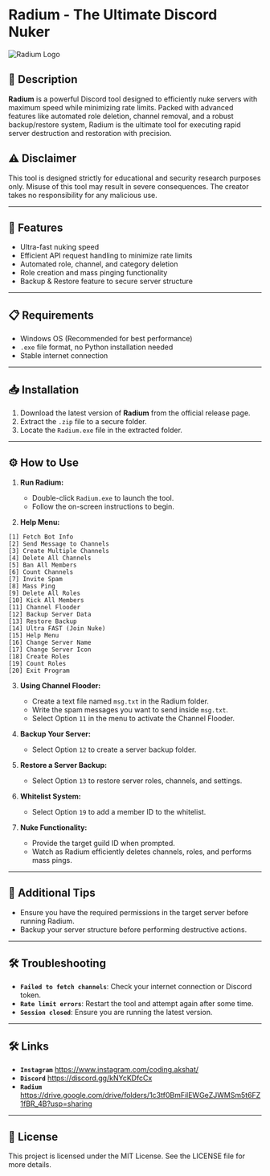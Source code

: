 # Radium - The Ultimate Discord Nuker

![Radium Logo](https://github.com/user-attachments/assets/1fc094f9-1e7d-4c28-9e48-41cb432b5a16)

## 🧨 Description
**Radium** is a powerful Discord tool designed to efficiently nuke servers with maximum speed while minimizing rate limits. Packed with advanced features like automated role deletion, channel removal, and a robust backup/restore system, Radium is the ultimate tool for executing rapid server destruction and restoration with precision.

## ⚠️ Disclaimer
This tool is designed strictly for educational and security research purposes only. Misuse of this tool may result in severe consequences. The creator takes no responsibility for any malicious use.

---

## 🚀 Features
- Ultra-fast nuking speed
- Efficient API request handling to minimize rate limits
- Automated role, channel, and category deletion
- Role creation and mass pinging functionality
- Backup & Restore feature to secure server structure

---

## 📋 Requirements
- Windows OS (Recommended for best performance)
- `.exe` file format, no Python installation needed
- Stable internet connection

---

## 📥 Installation
1. Download the latest version of **Radium** from the official release page.
2. Extract the `.zip` file to a secure folder.
3. Locate the `Radium.exe` file in the extracted folder.

---

## ⚙️ How to Use
1. **Run Radium:**
   - Double-click `Radium.exe` to launch the tool.
   - Follow the on-screen instructions to begin.

2. **Help Menu:**
```
[1] Fetch Bot Info
[2] Send Message to Channels
[3] Create Multiple Channels
[4] Delete All Channels
[5] Ban All Members
[6] Count Channels
[7] Invite Spam
[8] Mass Ping
[9] Delete All Roles
[10] Kick All Members
[11] Channel Flooder
[12] Backup Server Data
[13] Restore Backup
[14] Ultra FAST (Join Nuke)
[15] Help Menu
[16] Change Server Name
[17] Change Server Icon
[18] Create Roles
[19] Count Roles
[20] Exit Program
```

3. **Using Channel Flooder:**
   - Create a text file named `msg.txt` in the Radium folder.
   - Write the spam messages you want to send inside `msg.txt`.
   - Select Option `11` in the menu to activate the Channel Flooder.

4. **Backup Your Server:**
   - Select Option `12` to create a server backup folder.

5. **Restore a Server Backup:**
   - Select Option `13` to restore server roles, channels, and settings.

6. **Whitelist System:**
   - Select Option `19` to add a member ID to the whitelist.

7. **Nuke Functionality:**
   - Provide the target guild ID when prompted.
   - Watch as Radium efficiently deletes channels, roles, and performs mass pings.

---

## 🧩 Additional Tips
- Ensure you have the required permissions in the target server before running Radium.
- Backup your server structure before performing destructive actions.

---

## 🛠 Troubleshooting
- **`Failed to fetch channels`**: Check your internet connection or Discord token.
- **`Rate limit errors`**: Restart the tool and attempt again after some time.
- **`Session closed`**: Ensure you are running the latest version.

---
## 🛠 Links
- **`Instagram`** https://www.instagram.com/coding.akshat/
- **`Discord`** https://discord.gg/kNYcKDfcCx
- **`Radium`** https://drive.google.com/drive/folders/1c3tf0BmFilEWGeZJWMSm5t6FZ1fBR_4B?usp=sharing
---

## 📜 License
This project is licensed under the MIT License. See the LICENSE file for more details.
